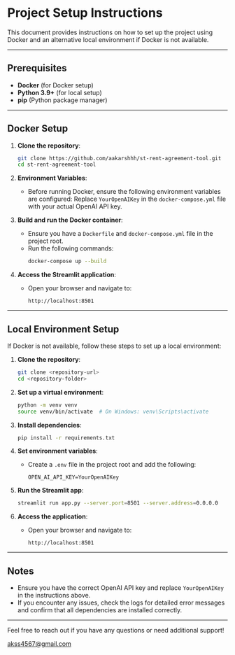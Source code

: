 # Project Setup Instructions

This document provides instructions on how to set up the project using Docker and an alternative local environment if Docker is not available.

---

## Prerequisites

- **Docker** (for Docker setup)
- **Python 3.9+** (for local setup)
- **pip** (Python package manager)

---

## Docker Setup

1. **Clone the repository**:
   ```bash
   git clone https://github.com/aakarshhh/st-rent-agreement-tool.git
   cd st-rent-agreement-tool
   ```
2. **Environment Variables**:
   - Before running Docker, ensure the following environment variables are configured: Replace `YourOpenAIKey` in the `docker-compose.yml` file with your actual OpenAI API key.

3. **Build and run the Docker container**:
   - Ensure you have a `Dockerfile` and `docker-compose.yml` file in the project root.
   - Run the following commands:
     ```bash
     docker-compose up --build
     ```

4. **Access the Streamlit application**:
   - Open your browser and navigate to:
     ```
     http://localhost:8501
     ```


---

## Local Environment Setup

If Docker is not available, follow these steps to set up a local environment:

1. **Clone the repository**:
   ```bash
   git clone <repository-url>
   cd <repository-folder>
   ```

2. **Set up a virtual environment**:
   ```bash
   python -m venv venv
   source venv/bin/activate  # On Windows: venv\Scripts\activate
   ```

3. **Install dependencies**:
   ```bash
   pip install -r requirements.txt
   ```

4. **Set environment variables**:
   - Create a `.env` file in the project root and add the following:
     ```env
     OPEN_AI_API_KEY=YourOpenAIKey
     ```

5. **Run the Streamlit app**:
   ```bash
   streamlit run app.py --server.port=8501 --server.address=0.0.0.0
   ```

6. **Access the application**:
   - Open your browser and navigate to:
     ```
     http://localhost:8501
     ```

---

## Notes

- Ensure you have the correct OpenAI API key and replace `YourOpenAIKey` in the instructions above.
- If you encounter any issues, check the logs for detailed error messages and confirm that all dependencies are installed correctly.

---

Feel free to reach out if you have any questions or need additional support!

akss4567@gmail.com